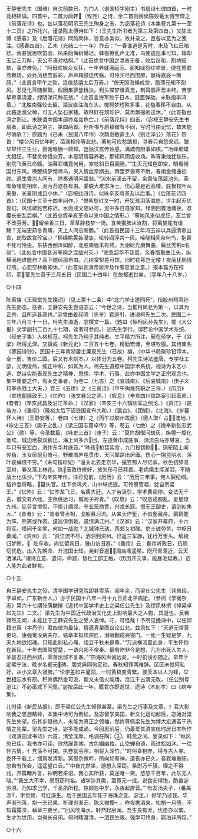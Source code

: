 <!-- { "loadSidebar": true } -->
王静安先生（国维）自沈前数日，为门人（谢国桢字刚主）书扇诗七律四首，一时竞相研诵。四首中，二首为唐韩（致尧）之诗，余二首则闽侯陈殁菴太傅宝琛之《前落花诗》也。兹以落花明示王先生殉身之志，为宓落花诗《本集卷九第十一至十二页》之所托兴。谨录陈太傅诗如下：（王先生所书者为第三及第四首。）又陈太傅《感春》及《后落花诗》同韵同体，旨意亦类似，故并录之，且各以意为之笺注。《感春四首》，乙未（光绪二十一年）作云：“一春谁道是芳时，未及飞红已暗悲。雨甚犹思吹笛验，风来始悔树幡迟。蜂衙撩乱声无准，鸟使逡巡事可知。输却玉尘三万斛，天公不语对枯棋。”（此首绝言中国之泄沓无备，败后议和，割地赔款，事亦难免。）“阿母欢娱众女狂，十年养就满庭芳。那知绿怨红啼景，便在莺歌燕舞场。处处凤楼劳翦彩，声声羯鼓促传觞。可怜买尽西围醉，赢得嘉辰一断肠。”（此首言甲午之败，适值慈禧太后万寿。）“倚天照海倏成空，脆薄元知不耐风。忍见化萍随柳絮，倘因集蓼毖桃虫。到头蝶梦谁真觉，刺耳鹃声恐未终。苦学挈皋事浇灌，绿阴涕尺种花翁。”（此首言海军败于日本，廷臣弹劾。未联指李鸿章。）“北胜南强较去留，泪波直注海东头。槐柯梦短殊多事，花槛春移不自由。从此路迷渔父棹，可无人坠石家楼。故林好在烦珍护，莫再飘摇断送休。”（此首指台湾之割让。末联谓中国本部亦岌岌危亡。）《前落花持》四首，（宓按王静安先生书扇者，即此诗之第三、第四两首。但所书与原稿微有不同，写时当由记忆，故未能尽确欤？）原题为《已未（民国八年作）次韵逊敏斋主人（别注泽公）落花》四首：“楼台风日忆年时，茵溷相怜等此悲。著地可应愁踏损，寻舂只自怨来迟。繁华早忏三生业，衰谢难酬一顾知。岂独汉宫传烛感，满城何限事如棋。”“冶蜂痴蝶太猖狂，不替灵修惜众芳。本意阴晴容养艳，那知风雨促收场。昨宵秉烛犹张乐，别院飞英已命觞。油幕彩幡竟何用，空枝斜日百回肠。”“生灭元知色即空，眼看倾国付东风。唤醒绮梦憎啼鸟，买入情丝奈纲虫。雨里罗衾寒不耐，春阑金缕曲初终。返生香岂人间有，除奏通明问碧翁。”“流水前溪去不留，余香骀荡碧池头。燕啣鱼唼能相厚，泥污苔遮各有由。委蜕大难求净土，伤心最是近高楼。庇根枝叶从来重，长夏阴成且小休。”（宓按此四诗，似咏辛亥鼎革及以后事。）《后落花诗四首》：（民国十三至十四年间作。）“恨紫愁红又一时，开犹溅泪落滋悲。世尘起灭优昙幻，风信蹉跎苦栋迟。水面成文随处可，泥中多日自家知。绿阴回首池塘换，忍覆长安乱后棋。”（此首总叙辛亥革命以来中国之情形。）“蓦地风来似虎狂，荃兰曾不改芬芳。留坐香三日，草草辞枝梦一场。含笑蜜脾从汝割，将离婪尾有谁觞？无端更茹冬青痛，天上人间总断肠。”（此首指民国十三年冯玉祥以兵逼清帝出宫，劫取故宫珍宝。）“柳绵榆荚各漫空，轮转阎浮共一风。啼晓相闻奈何鸟，抱香不死可怜虫。东扶西倒浑如醉，北胜南强未有终。为谢砑光赓舞曲，鬓丝秃荆ɑ名翁”。（此似言中国各派军阀之混战兴灭。）“底急韶华不我留，余春惜取曲江头，纵横满地谁能扫？高下随风那自由。几树棠梨差可馆，旧时花萼岂无楼！夜阑犹剔残灯照，心恋空林敢即休。”（此首似言清帝居津及作者忠爱之意。）按本篇方在校印，而菴先生竟于三月五日（民国二十四年）在故都逝世矣。（享年八十八岁。）

○十四

陈寅恪《王观堂先生挽词》（见上第十二条）中“北门学士邀同死”，指胶州柯凤孙先生劭态。往者，王静安先生尝语宓云：“今世之诗，当推柯凤老为第一，以其为正宗，且所造甚高也。”宓曾由姜叔明（忠奎）君道引，进谒柯先生二次。民国二十三年八月三十一日，柯先生溘逝，宓撰文一篇，（题曰《悼柯凤孙先生》，载《大公报》文学副刊二百九十七期，读者可参阅。）述先生学行，谓若论中国学术系统、（经史子集）人格规范，柯先生乃纯乎其纯者。生平精力所注，厥在经学，于《谷梁》所得尤深。又撰成《新元史》二百五十七卷，精勤宏博，至堪钦服。其诗集名《蓼园诗钞》，民国十三年南湖居士廉泉先生（已故）编，（中华书局聚珍铅印本，全一册，售价二圆。后又有木刻本。）以体分为五卷。柯先生诗法盛唐，专学杜工部，光明俊伟，纯正中和，如其为人。柯先生遵照中国学术系统，视诗为末艺小道，然诗实能表现先生之精神、思想、学术、行事，此亦中国文学之正宗观念也。集中重要之作，有关史事者，为卷二（七古）之《哀城南》、《后哀城南》（庚子义和拳杀戮士大夫，）卷三《五律》之《三哀诗》（甲午殉难死职之三将、）《历历》（宣统朝摄政王、）《忆昨》（张文襄公之洞、）《叹息》（辛亥四川铁路案引起革命、）《昔者》（辛亥武昌及沿江革命、）《汉家》（辛亥三十六镇陆军之倒戈、）《资江》（哀端方、）《垂帘》（隆裕太后下诏逊国宣布共和、）《瀛台》、《团城》、《北海》、《岁暮怀人诗》（王静安等，）卷四（七律）之《丙午过胶州故居》（德人取亻占澳地、）《咏史三首》（庚子之乱、）《读三国志董卓传》等，卷五（七绝）之《挽奉新张忠武公》（勋）等，今录数篇。《咏史三首》（庚子）云：“莫向胡僧问劫灰，旃檀一炬化烟埃。城边地裂双鹅出，海上风多六回。左道黄巾成底事，清流白马亦堪哀。当年只有苌宏血，溅作东华井底苔。”“昨夜枪彗紫宫，九门投钥剧。铜驼陌上闻传角，玉女窗前见倚弓。野散周庐屯贯市，天回辇路出居庸。伤心一掬昆明水，落叶哀蝉恨不穷。”（末句指珍妃）“潼关北去走京华，撮笠都人尽忆家。秋色初辞温室树，春又落上林花。珠玉敦终修好，旅矢彤弓已拜嘉。老病儒生挥涕泪，不随战土化虫沙。”下均辛亥年作，注已见前。《历历》云：“历历三年事，何人裂纪纲。韬钤登将略，簋失官。灶下余鸡犬，山中纵虎狼。可怜箫管咽，犹自吊梁王。”《忆昨》云：“忆昨龙飞日，名儒大廷。人才劳汲引，学术费调停。变法无千古，徵文有六经。空余佻达习，城阙子衿青。”《叹息》云：“叹息成都乱。星星燎九州。徒劳言恻怛，不俟计绸缪。夺业笼商贾，兴戎长寇。恨无王御史，请剑似朱ヵ。”《昔者》云：“昔者曾丞相，戈船募习流。从来天作堑，不似壑藏舟。鹅鹳能为阵，熊罴或作裘。逡巡俱倒戟，遗恨满江州。”《汉家》云：“汉家开幕府，十六将军。借问千金笑，何如一战勋？北城钟已动，西郏ㄆ初醺。吏士诚劳苦，中枢日奏闻。”《资州》云：“资江流不尽，洒泪到资州。已返三军旆，犹行万里头。觚棱归梦断，赴车收。尚忆留宾日，锺山访旧游。”《垂帘》云：垂帘听政日，抗疏切忧危。出入先朝命，升沈国士知。尧封音遏，周庙鼎遥移。咫尺青蒲近，云天洒涕Д。”诸诗立意、遣词，命题，皆杜工邵正格，（历历开元事，能昼毛延寿。）近人能为此者鲜矣。

○十五

自王静安先生之殁，清华国学研究院即甚零落。阅年余，而梁仕公先生（讳启超，字卓如，广东新会人。）亦于民国十八年一月十九日正北平病逝。（参阅《学衡杂志》第六十七期张荫麟撰《近代中国学术史上之粱任公先生》及缪凤林撰《悼梁卓如先生》二文。）梁先生为中国近代政治文化史上影响最大之人物，其逝也，反若寂然无闻，未能比于王静安先生之受人哀悼。吁，可怪哉！予所见挽诗中，以任邱籍忠寅（字亮侪）君四律为最佳，情感真挚而议论公允。兹录如下：“天道无常莫更论，康强奄没病夫存。铭章本拟烦宗匠，泪眼翻成哭寝门。一死一生疑是梦，九天九地欲招魂。只知此别私心痛，俎豆千秋未是尊。”“万派横流置此身，平生怀抱在新民。十年去国常望楚，一语兴邦不帝秦。最有昨非今是想，几为出死入生人。羊昙忍过西州路，零落出邱不复春。”“四海风声诚远矣，一时讥谤亦随之。早年手定熙宁法，晚岁名题元碑。朋党异同何足论，春秋知罪两难辞。区区未觉阿私好，从小文章入肾脾。”“论学差如井灌园，一时黄槁变青繁。彼天本以人为铎，举世相忘水有原。积粪偶然金可没，斯文未信火能燔。沧江千古清无改，（任公别号沧江）不必巫咸下问冤。”宓按后此一年，籍君亦即逝世，遗诗（木刻本）曰《病呻集》。

儿时读《新民丛报》，即于梁任公先生倾佩甚至。梁先生之行事及文章，忄互大影响我之思想精神，本集中诗可为例证。及宓留学美国，新文化运动起后，宓始对梁先生失望。伤其步趋他人，未能为真正之领袖，然终尊佩梁先生为博大宏通富于热情之先辈。梁先生之诗，宓多能成诵。今回思前后，仍最爱其清宣统时居日本所作《双涛园读书诗》六首，清莹深厚，格调在陶氵、韩愈之间。爰录如下：“秋风忽已佳，我书亦可读。欣然展青缃，古色媚幽独。山空蝉自语，雨过松如沐。一往怀古情，忄党荡不可掬。执卷就萤照，相将入深竹。”“时俗幸相弃，得与古人亲。委怀千载上，缅焉发清新。冥思杂微吟，所向如有神。道丧亦已久，吾衰难重陈。忽若有所会，遥遥望白云。”“中夜兀然坐，游想入深窈。条跗万千辏，理之不得兆。开篇睹片言，神明若来诏。我心实所获，莫逆唯一笑。悠悠千百年，此乐无人晓。”“我生大不幸，弱冠窃时名。诸学涉其樊，至竟无一成。说食安得饱，酌蠡宓穷溟。乃知求己学，千圣夙所程。惊顾忽中岁，永夜起屏营。”“有友汤夫子，（番禺汤，字觉顿，号红溪生。后于民国五年死于海珠之变。宓注。）好学乃过我。华声渐刊落，抱一志已果。析理穷渐茫，陈义辙樱┥。昨夜携酒来，松梢一月堕。不知霜露深，藉草三更坐。”“回风吹海水，轩然起层澜。吾生良有涯，忧患亦以繁。生才为世用，岂得长自闲。何时睹澄清，一洒民生艰。强学可终身，羁泊非所叹。”

○十六


